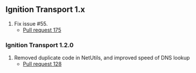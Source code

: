 ## Ignition Transport 1.x

1. Fix issue #55.
    * [Pull request 175](https://bitbucket.org/ignitionrobotics/ign-transport/pull-request/175)

### Ignition Transport 1.2.0

1. Removed duplicate code in NetUtils, and improved speed of DNS lookup
    * [Pull request 128](https://bitbucket.org/ignitionrobotics/ign-transport/pull-request/128)
